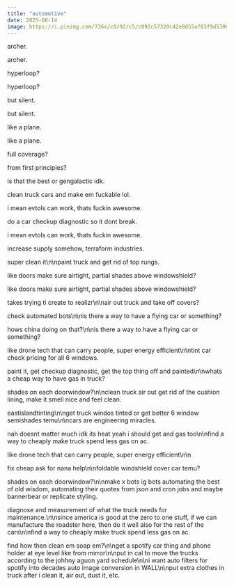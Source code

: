 ```yaml
---
title: "automotive"
date: 2025-08-14
image: https://i.pinimg.com/736x/c0/92/c5/c092c57320c42e8d55af83f9d5306314.jpg
---
```


archer.

archer.

hyperloop?

hyperloop?

but silent.

but silent.

like a plane.

like a plane.

full coverage?

from first principles?

is that the best or gengalactic idk.

clean truck cars and make em fuckable lol.

i mean evtols can work, thats fuckin awesome.

do a car checkup diagnostic so it dont break.

i mean evtols can work, thats fuckin awesome.

increase supply somehow, terraform industries.

super clean it\n\npaint truck and get rid of top rungs.

like doors make sure airtight, partial shades above windowshield?

like doors make sure airtight, partial shades above windowshield?

takes trying ti create to realizr\n\nair out truck and take off covers?

check automated bots\n\nis there a way to have a flying car or something?

hows china doing on that?\n\nis there a way to have a flying car or something?

like drone tech that can carry people, super energy efficient\n\ntint car check pricing for all 6 windows.

paint it, get checkup diagnostic, get the top thing off and painted\n\nwhats a cheap way to have gas in truck?

shades on each doorwindow?\n\nclean truck air out get rid of the cushion lining, make it smell nice and feel clean.

eastislandtinting\n\nget truck windos tinted or get better 6 window semishades temu\n\ncars are engineering miracles.

nah doesnt matter much idk its heat yeah i should get and gas too\n\nfind a way to cheaply make truck spend less gas on ac.

like drone tech that can carry people, super energy efficient\n\n

fix cheap ask for nana help\n\nfoldable windshield cover car temu?

shades on each doorwindow?\n\nmake x bots ig bots automating the best of old wisdom, automating their quotes from json and cron jobs and maybe bannerbear or replicate styling.

diagnose and measurement of what the truck needs for maintenance.\n\nsince america is good at the zero to one stuff, if we can manufacture the roadster here, then do it well also for the rest of the cars\n\nfind a way to cheaply make truck spend less gas on ac.

find how then clean em soap em?\n\nget a spotify car thing and phone holder at eye level like from mirror\n\nput in cal to move the trucks according to the johhny aguon yard schedule\n\ni want auto filters for spotify into decades auto image conversion in WALL\n\nput extra clothes in truck after i clean it, air out, dust it, etc.
